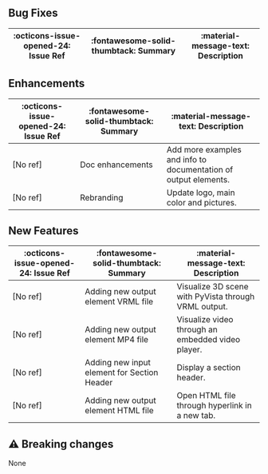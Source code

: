 ## Bug Fixes

:octicons-issue-opened-24: Issue Ref | :fontawesome-solid-thumbtack: Summary | :material-message-text: Description
-|-|-


## Enhancements

:octicons-issue-opened-24: Issue Ref | :fontawesome-solid-thumbtack: Summary | :material-message-text: Description
-|-|-
[No ref] | Doc enhancements | Add more examples and info to documentation of output elements.
[No ref] | Rebranding | Update logo, main color and pictures.


## New Features

:octicons-issue-opened-24: Issue Ref | :fontawesome-solid-thumbtack: Summary | :material-message-text: Description
-|-|-
[No ref] | Adding new output element VRML file | Visualize 3D scene with PyVista through VRML output.
[No ref] | Adding new output element MP4 file | Visualize video through an embedded video player.
[No ref] | Adding new input element for Section Header | Display a section header.
[No ref] | Adding new output element HTML file | Open HTML file through hyperlink in a new tab.


## :warning: Breaking changes

None
